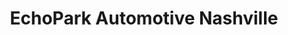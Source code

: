 ---
title: "EchoPark Automotive Nashville"
url: /nashville/echopark-automotive-nashville/
shop: Autohaus
---